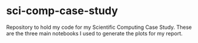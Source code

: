# sci-comp-case-study
Repository to hold my code for my Scientific Computing Case Study. These are the three main notebooks I used to generate the plots for my report.
